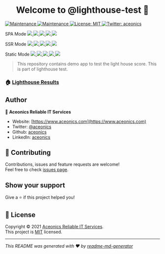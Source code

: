 <h1 align="center">Welcome to @lighthouse-test 👋</h1>
<p>
  <a href="https://github.com/lighthouse-test/angular/actions/workflows/lighthouse.yml" target="_blank">
    <img alt="Maintenance" src="https://github.com/lighthouse-test/angular/actions/workflows/lighthouse.yml/badge.svg" />
  </a>
  <a href="https://github.com/lighthouse-test/next/graphs/commit-activity" target="_blank">
    <img alt="Maintenance" src="https://img.shields.io/badge/Maintained%3F-yes-green.svg" />
  </a>
  <a href="https://github.com/lighthouse-test/badge-generator/blob/main/LICENSE" target="_blank">
    <img alt="License: MIT" src="https://img.shields.io/npm/l/@lighthouse-test/badge-generator" />
  </a>
  <a href="https://twitter.com/aceonics" target="_blank">
    <img alt="Twitter: aceonics" src="https://img.shields.io/twitter/follow/aceonics.svg?style=social" />
  </a>
</p>

<p>
  SPA Mode
  <a href="https://lighthouse-test.github.io/next/spa/_lighthouse/_.report.html">
    <img src="https://lighthouse-test.github.io/next/spa/_lighthouse/_.performance.svg" />
    <img src="https://lighthouse-test.github.io/next/spa/_lighthouse/_.accessibility.svg" />
    <img src="https://lighthouse-test.github.io/next/spa/_lighthouse/_.best-practices.svg" />
    <img src="https://lighthouse-test.github.io/next/spa/_lighthouse/_.seo.svg" />
    <img src="https://lighthouse-test.github.io/next/spa/_lighthouse/_.pwa.svg" />
  </a>
</p>

<p>
  SSR Mode
  <a href="https://lighthouse-test.github.io/next/ssr/_lighthouse/_.report.html">
    <img src="https://lighthouse-test.github.io/next/ssr/_lighthouse/_.performance.svg" />
    <img src="https://lighthouse-test.github.io/next/ssr/_lighthouse/_.accessibility.svg" />
    <img src="https://lighthouse-test.github.io/next/ssr/_lighthouse/_.best-practices.svg" />
    <img src="https://lighthouse-test.github.io/next/ssr/_lighthouse/_.seo.svg" />
    <img src="https://lighthouse-test.github.io/next/ssr/_lighthouse/_.pwa.svg" />
  </a>
</p>

<p>
  Static Mode
  <a href="https://lighthouse-test.github.io/next/static/_lighthouse/_.report.html">
    <img src="https://lighthouse-test.github.io/next/static/_lighthouse/_.performance.svg" />
    <img src="https://lighthouse-test.github.io/next/static/_lighthouse/_.accessibility.svg" />
    <img src="https://lighthouse-test.github.io/next/static/_lighthouse/_.best-practices.svg" />
    <img src="https://lighthouse-test.github.io/next/static/_lighthouse/_.seo.svg" />
    <img src="https://lighthouse-test.github.io/next/static/_lighthouse/_.pwa.svg" />
  </a>
</p>

> This repository contains demo app to test the light house score. This is part of lighthouse test.

### 🏠 [Lighthouse Results](https://lighthouse-test.github.io)

## Author

👤 **Aceonics Reliable IT Services**

- Website: [https://www.aceonics.com](https://www.aceonics.com)
- Twitter: [@aceonics](https://twitter.com/aceonics)
- Github: [aceonics](https://github.com/aceonics)
- LinkedIn: [aceonics](https://linkedin.com/company/aceonics)

## 🤝 Contributing

Contributions, issues and feature requests are welcome!<br />Feel free to check [issues page](https://github.com/lighthouse-test/lighthouse.github.io/issues).

## Show your support

Give a ⭐️ if this project helped you!

## 📝 License

Copyright © 2021 [Aceonics Reliable IT Services](https://www.aceonics.com).<br />
This project is [MIT](https://github.com/lighthouse-test/next/blob/master/LICENSE) licensed.

---

_This README was generated with ❤️ by [readme-md-generator](https://github.com/kefranabg/readme-md-generator)_
